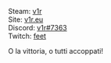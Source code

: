 Steam: [v1r](https://steamcommunity.com/id/ur1/)  
Site: [v1r.eu](https://v1r.eu/)  
Discord: [v1r#7363](https://discordapp.com/users/258949792506445836)  
Twitch: [feet](https://www.twitch.tv/feet)  

O la vittoria, o tutti accoppati!
